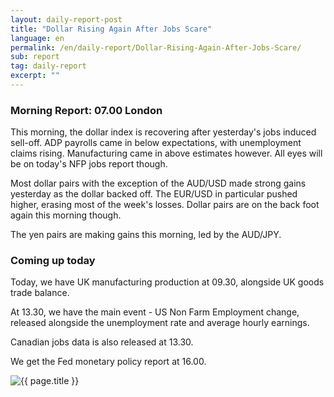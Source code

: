 ```yaml
---
layout: daily-report-post
title: "Dollar Rising Again After Jobs Scare"
language: en
permalink: /en/daily-report/Dollar-Rising-Again-After-Jobs-Scare/
sub: report
tag: daily-report
excerpt: ""
---
```

### Morning Report: 07.00 London

This morning, the dollar index is recovering after yesterday's jobs induced sell-off. ADP payrolls came in below expectations, with unemployment claims rising. Manufacturing came in above estimates however. All eyes will be on today's NFP jobs report though. 

Most dollar pairs with the exception of the AUD/USD made strong gains yesterday as the dollar backed off. The EUR/USD in particular pushed higher, erasing most of the week's losses. Dollar pairs are on the back foot again this morning though. 

The yen pairs are making gains this morning, led by the AUD/JPY.  

### Coming up today

Today, we have UK manufacturing production at 09.30, alongside UK goods trade balance. 

At 13.30, we have the main event - US Non Farm Employment change, released alongside the unemployment rate and average hourly earnings. 

Canadian jobs data is also released at 13.30. 

We get the Fed monetary policy report at 16.00. 
 

<p><img src="{{ "/assets/images/daily-report/2017-07-07_05-38-08.jpg" | relative_url }}" alt="{{ page.title }}" title="{{ page.title }}"></p>